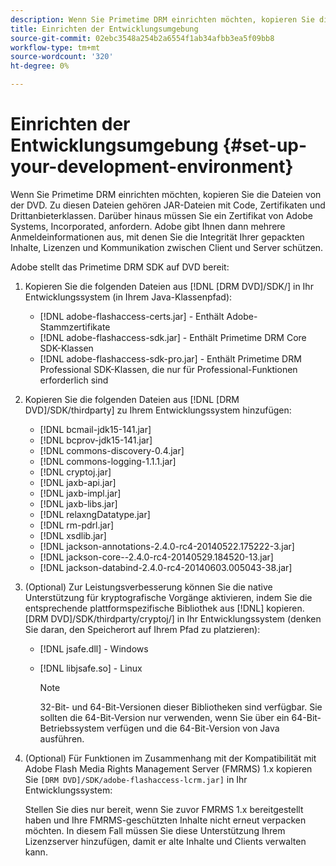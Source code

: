 ```yaml
---
description: Wenn Sie Primetime DRM einrichten möchten, kopieren Sie die Dateien von der DVD. Zu diesen Dateien gehören JAR-Dateien mit Code, Zertifikaten und Drittanbieterklassen. Darüber hinaus müssen Sie ein Zertifikat von Adobe Systems, Incorporated, anfordern. Adobe gibt Ihnen dann mehrere Anmeldeinformationen aus, mit denen Sie die Integrität Ihrer gepackten Inhalte, Lizenzen und Kommunikation zwischen Client und Server schützen.
title: Einrichten der Entwicklungsumgebung
source-git-commit: 02ebc3548a254b2a6554f1ab34afbb3ea5f09bb8
workflow-type: tm+mt
source-wordcount: '320'
ht-degree: 0%

---
```


# Einrichten der Entwicklungsumgebung {#set-up-your-development-environment}

Wenn Sie Primetime DRM einrichten möchten, kopieren Sie die Dateien von der DVD. Zu diesen Dateien gehören JAR-Dateien mit Code, Zertifikaten und Drittanbieterklassen. Darüber hinaus müssen Sie ein Zertifikat von Adobe Systems, Incorporated, anfordern. Adobe gibt Ihnen dann mehrere Anmeldeinformationen aus, mit denen Sie die Integrität Ihrer gepackten Inhalte, Lizenzen und Kommunikation zwischen Client und Server schützen.

Adobe stellt das Primetime DRM SDK auf DVD bereit:

1. Kopieren Sie die folgenden Dateien aus [!DNL [DRM DVD]/SDK/] in Ihr Entwicklungssystem (in Ihrem Java-Klassenpfad):

   * [!DNL adobe-flashaccess-certs.jar] - Enthält Adobe-Stammzertifikate
   * [!DNL adobe-flashaccess-sdk.jar] - Enthält Primetime DRM Core SDK-Klassen
   * [!DNL adobe-flashaccess-sdk-pro.jar] - Enthält Primetime DRM Professional SDK-Klassen, die nur für Professional-Funktionen erforderlich sind

1. Kopieren Sie die folgenden Dateien aus [!DNL [DRM DVD]/SDK/thirdparty] zu Ihrem Entwicklungssystem hinzufügen:

   * [!DNL bcmail-jdk15-141.jar]
   * [!DNL bcprov-jdk15-141.jar]
   * [!DNL commons-discovery-0.4.jar]
   * [!DNL commons-logging-1.1.1.jar]
   * [!DNL cryptoj.jar]
   * [!DNL jaxb-api.jar]
   * [!DNL jaxb-impl.jar]
   * [!DNL jaxb-libs.jar]
   * [!DNL relaxngDatatype.jar]
   * [!DNL rm-pdrl.jar]
   * [!DNL xsdlib.jar]
   * [!DNL jackson-annotations-2.4.0-rc4-20140522.175222-3.jar]
   * [!DNL jackson-core--2.4.0-rc4-20140529.184520-13.jar]
   * [!DNL jackson-databind-2.4.0-rc4-20140603.005043-38.jar]

1. (Optional) Zur Leistungsverbesserung können Sie die native Unterstützung für kryptografische Vorgänge aktivieren, indem Sie die entsprechende plattformspezifische Bibliothek aus [!DNL] kopieren. [DRM DVD]/SDK/thirdparty/cryptoj/] in Ihr Entwicklungssystem (denken Sie daran, den Speicherort auf Ihrem Pfad zu platzieren):

   * [!DNL jsafe.dll] - Windows
   * [!DNL libjsafe.so] - Linux

     >[!NOTE]
     >
     >32-Bit- und 64-Bit-Versionen dieser Bibliotheken sind verfügbar. Sie sollten die 64-Bit-Version nur verwenden, wenn Sie über ein 64-Bit-Betriebssystem verfügen und die 64-Bit-Version von Java ausführen.

1. (Optional) Für Funktionen im Zusammenhang mit der Kompatibilität mit Adobe Flash Media Rights Management Server (FMRMS) 1.x kopieren Sie `[DRM DVD]/SDK/adobe-flashaccess-lcrm.jar]` in Ihr Entwicklungssystem:

   Stellen Sie dies nur bereit, wenn Sie zuvor FMRMS 1.x bereitgestellt haben und Ihre FMRMS-geschützten Inhalte nicht erneut verpacken möchten. In diesem Fall müssen Sie diese Unterstützung Ihrem Lizenzserver hinzufügen, damit er alte Inhalte und Clients verwalten kann.
